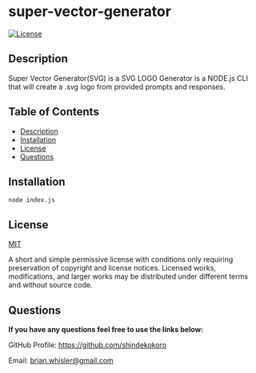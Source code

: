 # super-vector-generator

[![License](https://img.shields.io/github/license/shindekokoro/super-vector-generator)](http://choosealicense.com/licenses/mit/)

## Description
Super Vector Generator(SVG) is a SVG LOGO Generator is a NODE.js CLI that will create a .svg logo from provided prompts and responses.

## Table of Contents
- [Description](#description)
- [Installation](#installation)
- [License](#license)
- [Questions](#questions)

## Installation
`node index.js`

## License
[MIT](http://choosealicense.com/licenses/mit/)

A short and simple permissive license with conditions only requiring preservation of copyright and license notices. Licensed works, modifications, and larger works may be distributed under different terms and without source code.

## Questions

**If you have any questions feel free to use the links below:**

GitHub Profile: https://github.com/shindekokoro

Email: brian.whisler@gmail.com
